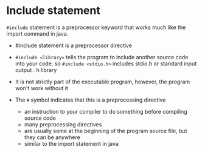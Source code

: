# Include statement

``#include`` statement is a preprocessor keyword that works much like the import command in java. 

- #include statement is a preprocessor directive
- ``#include <library>`` tells the program to include another source code into your code. so ``#include <stdio.h>`` includes stdio.h or standard input output . h library

- It is not strictly part of the executable program, however, the program won't work without it

- The ``#`` symbol indicates that this is a preprocessing directive
    - an instruction to your compiler to do something before compiling source code
    - many preprocessing directives
    - are usually some at the beginning of the program source file, but they can be anywhere
    - similar to the import statement in java